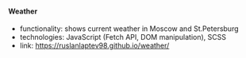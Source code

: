#### Weather

<!--testing -->

-   functionality: shows current weather in Moscow and St.Petersburg
-   technologies: JavaScript (Fetch API, DOM manipulation), SCSS
-   link: https://ruslanlaptev98.github.io/weather/
